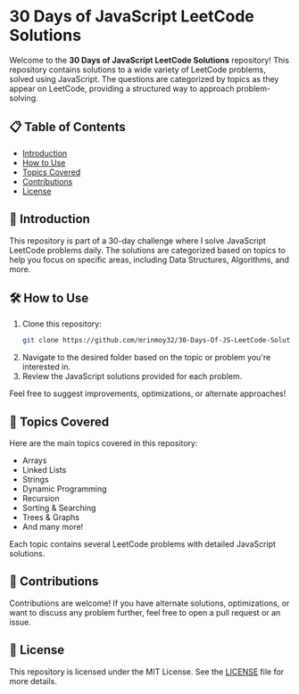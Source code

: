 # 30 Days of JavaScript LeetCode Solutions

Welcome to the **30 Days of JavaScript LeetCode Solutions** repository! This repository contains solutions to a wide variety of LeetCode problems, solved using JavaScript. The questions are categorized by topics as they appear on LeetCode, providing a structured way to approach problem-solving.

## 📋 Table of Contents

- [Introduction](#introduction)
- [How to Use](#how-to-use)
- [Topics Covered](#topics-covered)
- [Contributions](#contributions)
- [License](#license)

## 🚀 Introduction

This repository is part of a 30-day challenge where I solve JavaScript LeetCode problems daily. The solutions are categorized based on topics to help you focus on specific areas, including Data Structures, Algorithms, and more.

## 🛠️ How to Use

1. Clone this repository:
    ```bash
    git clone https://github.com/mrinmoy32/30-Days-Of-JS-LeetCode-Solutions.git
    ```
2. Navigate to the desired folder based on the topic or problem you're interested in.
3. Review the JavaScript solutions provided for each problem.

Feel free to suggest improvements, optimizations, or alternate approaches!

## 📝 Topics Covered

Here are the main topics covered in this repository:

- Arrays
- Linked Lists
- Strings
- Dynamic Programming
- Recursion
- Sorting & Searching
- Trees & Graphs
- And many more!

Each topic contains several LeetCode problems with detailed JavaScript solutions.

## 🤝 Contributions

Contributions are welcome! If you have alternate solutions, optimizations, or want to discuss any problem further, feel free to open a pull request or an issue.

## 📄 License

This repository is licensed under the MIT License. See the [LICENSE](./LICENSE) file for more details.